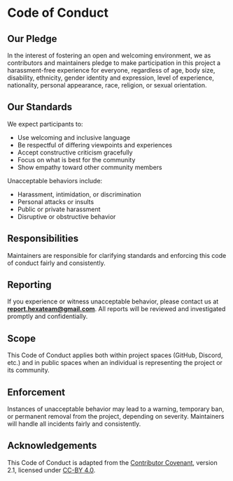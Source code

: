 # Code of Conduct

## Our Pledge
In the interest of fostering an open and welcoming environment, we as contributors and maintainers pledge to make participation in this project a harassment-free experience for everyone, regardless of age, body size, disability, ethnicity, gender identity and expression, level of experience, nationality, personal appearance, race, religion, or sexual orientation.

## Our Standards
We expect participants to:
- Use welcoming and inclusive language
- Be respectful of differing viewpoints and experiences
- Accept constructive criticism gracefully
- Focus on what is best for the community
- Show empathy toward other community members

Unacceptable behaviors include:
- Harassment, intimidation, or discrimination
- Personal attacks or insults
- Public or private harassment
- Disruptive or obstructive behavior

## Responsibilities
Maintainers are responsible for clarifying standards and enforcing this code of conduct fairly and consistently.

## Reporting
If you experience or witness unacceptable behavior, please contact us at **report.hexateam@gmail.com**. All reports will be reviewed and investigated promptly and confidentially.

## Scope
This Code of Conduct applies both within project spaces (GitHub, Discord, etc.) and in public spaces when an individual is representing the project or its community.

## Enforcement
Instances of unacceptable behavior may lead to a warning, temporary ban, or permanent removal from the project, depending on severity. Maintainers will handle all incidents fairly and consistently.

## Acknowledgements
This Code of Conduct is adapted from the [Contributor Covenant](https://www.contributor-covenant.org/), version 2.1, licensed under [CC-BY 4.0](https://creativecommons.org/licenses/by/4.0/).
